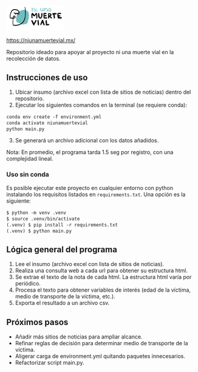 <img src="numv_logo.png" width="30%" />

https://niunamuertevial.mx/

Repositorio ideado para apoyar al proyecto ni una muerte vial en la recolección de datos.

## Instrucciones de uso

1. Ubicar insumo (archivo excel con lista de sitios de noticias) dentro del repositorio.
2. Ejecutar los siguientes comandos en la terminal (se requiere conda):
```
conda env create -f environment.yml
conda activate niunamuertevial
python main.py
```
3. Se generará un archivo adicional con los datos añadidos.

Nota: En promedio, el programa tarda 1.5 seg por registro, con una complejidad lineal.

### Uso sin conda

Es posible ejecutar este proyecto en cualquier entorno con python instalando los
requisitos listados en `requirements.txt`. Una opción es la siguiente:

```shell-session
$ python -m venv .venv
$ source .venv/bin/activate
(.venv) $ pip install -r requirements.txt
(.venv) $ python main.py
```

## Lógica general del programa

1. Lee el insumo (archivo excel con lista de sitios de noticias).
2. Realiza una consulta web a cada url para obtener su estructura html.
3. Se extrae el texto de la nota de cada html. La estructura html varía por periódico.
4. Procesa el texto para obtener variables de interés (edad de la víctima, medio de transporte de la víctima, etc.).
5. Exporta el resultado a un archivo csv.

## Próximos pasos

- Añadir más sitios de noticias para ampliar alcance.
- Refinar reglas de decisión para determinar medio de transporte de la víctima.
- Aligerar carga de environment.yml quitando paquetes innecesarios.
- Refactorizar script main.py.
